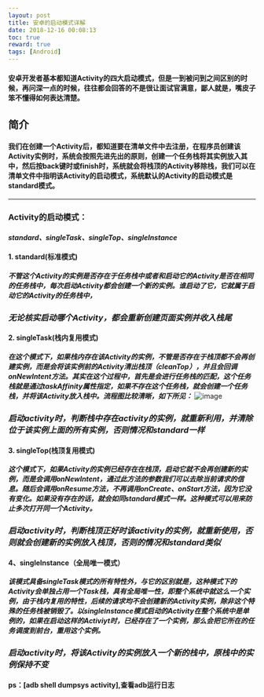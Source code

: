 ```yaml
---
layout: post
title: 安卓的启动模式详解
date: 2018-12-16 00:08:13
toc: true
reward: true
tags: [Android]
---
```

#### 安卓开发者基本都知道Activity的四大启动模式，但是一到被问到之间区别的时候，再问深一点的时候，往往都会回答的不是很让面试官满意，鄙人就是，嘴皮子笨不懂得如何表达清楚。
## **简介**
#### 我们在创建一个Activity后，都知道要在清单文件中去注册，在程序员创建该Activity实例时，系统会按照先进先出的原则，创建一个任务栈将其实例放入其中，然后按back键时或finish时，系统就会将栈顶的Activity移除栈，我们可以在清单文件中指明该Activity的启动模式，系统默认的Activity的启动模式是standard模式。
***
<!--more-->
### Activity的启动模式：
#### ***standard、singleTask、singleTop、singleInstance***
#### 1. standard(标准模式)
***不管这个Activity的实例是否存在于任务栈中或者和启动它的Activity是否在相同的任务栈中，每次启动Activity都会创建一个新的实例。谁启动了它，它就属于启动它的Activity的任务栈中，***
### ***无论核实启动哪个Activity，都会重新创建页面实例并收入栈尾***
#### 2. singleTask(栈内复用模式)
***在这个模式下，如果栈内存在该Activity的实例，不管是否存在于栈顶都不会再创建实例，而是会将该实例前的Activity清出栈顶（cleanTop），并且会回调onNewIntent方法。其实在这个过程中，首先是会进行任务栈的匹配，这个任务栈就是通过taskAffinity属性指定，如果不存在这个任务栈，就会创建一个任务栈，并将该Activity放入栈中。流程图比较清晰，如下所见：***
![image](https://user-gold-cdn.xitu.io/2017/5/17/490fd5b297a2a07d60d1ffdad58e6cc3)
### ***启动activity时，判断栈中存在activity的实例，就重新利用，并清除位于该实例上面的所有实例，否则情况和standard一样***
#### 3. singleTop(栈顶复用模式)
***这个模式下，如果Activity的实例已经存在在栈顶，启动它就不会再创建新的实例，而是会调用onNewIntent，通过此方法的参数我们可以去除当前请求的信息。随后会调用onResume方法，不再调用onCreate、onStart方法，因为它没有变化。如果没有存在的话，就会如同standard模式一样。这种模式可以用来防止多次打开同一个Activity。***
### ***启动activity时，判断栈顶正好时该activity的实例，就重新使用，否则就会创建新的实例放入栈顶，否则的情况和standard类似***
#### 4、singleInstance（全局唯一模式）
***该模式具备singleTask模式的所有特性外，与它的区别就是，这种模式下的Activity会单独占用一个Task栈，具有全局唯一性，即整个系统中就这么一个实例，由于栈内复用的特性，后续的请求均不会创建新的Activity实例，除非这个特殊的任务栈被销毁了。以singleInstance模式启动的Activity在整个系统中是单例的，如果在启动这样的Activiyt时，已经存在了一个实例，那么会把它所在的任务调度到前台，重用这个实例。***

### ***启动activity时，将该Activity的实例放入一个新的栈中，原栈中的实例保持不变***

#### ps：[adb shell dumpsys activity],查看adb运行日志
